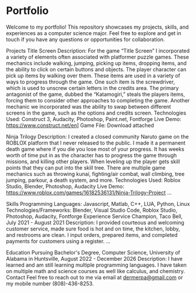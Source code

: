 # Portfolio
Welcome to my portfolio! This repository showcases my projects, skills, and experiences as a computer science major. Feel free to explore and get in touch if you have any questions or opportunities for collaboration.

Projects
Title Screen
Description: For the game “Title Screen” I incorporated a variety of elements often associated with platformer puzzle games. These mechanics include walking, jumping, picking up items, dropping items, and the ability to click on certain buttons and objects. The player character can pick up items by walking over them. These items are used in a variety of ways to progress through the game. One such item is the screwdriver, which is used to unscrew certain letters in the credits area. The primary antagonist of the game, dubbed the “Katamogiri,” steals the players items, forcing them to consider other approaches to completing the game. Another mechanic we incorporated was the ability to swap between different screens in the game, such as the options and credits screen.
Technologies Used: Construct 3, Audacity, Photoshop, Paint.net, Fontforge
Live Demo: https://www.construct.net/en]
Game File: Download attached

Ninja Trilogy
Description: I created a closed community Naruto game on the ROBLOX platform that I never released to the public. I made it a permanent death game where if you die you lose most of your progress. It has weeks worth of time put in as the character has to progress the game through missions, and killing other players. When leveling up the player gets skill points that they can put into the skill tree. There are multiple game mechanics such as throwing kunai, fighting/air combat, wall climbing, tree jumping, parkour, a death system, and more.
Technologies Used: Roblox Studio, Blender, Photoshop, Audacity
Live Demo: https://www.roblox.com/games/16182536131/Ninja-Trilogy-Project
...

Skills
Programming Languages: Javascript, Matlab, C++, LUA, Python, Linux
Technologies/Frameworks: Blender, Visual Studio Code, Roblox Studio, Photoshop, Audacity, Fontforge
Experience
Service Champion, Taco Bell, July 2021 - August 2021
Description: I provided courteous and welcoming customer service, made sure food is hot and on time, the kitchen, lobby, and restrooms are clean. I input orders, prepared items, and completed payments for customers using a register.
...

Education
Pursuing Bachelor's Degree, Computer Science, University of Alabama in Huntsville, August 2022 - December 2026
Description: I have learned and am still learning multiple programming languages. I have taken on multiple math and science courses as well like calculus, and chemistry.
Contact
Feel free to reach out to me via email at dermerpa@gmail.com or my mobile number (808)-436-8253.
